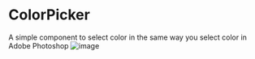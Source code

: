 # ColorPicker
A simple component to select color in the same way you select color in Adobe Photoshop
 ![image](https://github.com/QuadFlask/colorpicker/raw/master/app/src/main/res/drawable-xxxhdpi/ic_launcher.png)

